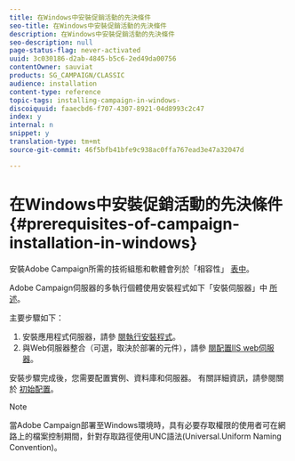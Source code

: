 ```yaml
---
title: 在Windows中安裝促銷活動的先決條件
seo-title: 在Windows中安裝促銷活動的先決條件
description: 在Windows中安裝促銷活動的先決條件
seo-description: null
page-status-flag: never-activated
uuid: 3c030186-d2ab-4845-b5c6-2ed49da00756
contentOwner: sauviat
products: SG_CAMPAIGN/CLASSIC
audience: installation
content-type: reference
topic-tags: installing-campaign-in-windows-
discoiquuid: faaecbd6-f707-4307-8921-04d8993c2c47
index: y
internal: n
snippet: y
translation-type: tm+mt
source-git-commit: 46f5bfb41bfe9c938ac0ffa767ead3e47a32047d

---
```



# 在Windows中安裝促銷活動的先決條件{#prerequisites-of-campaign-installation-in-windows}

安裝Adobe Campaign所需的技術組態和軟體會列於「相容性」 [表中](https://helpx.adobe.com/campaign/kb/compatibility-matrix.html)。

Adobe Campaign伺服器的多執行個體使用安裝程式如下「安裝伺服器」中 [所述](../../installation/using/installing-the-server.md)。

主要步驟如下：

1. 安裝應用程式伺服器，請參 [閱執行安裝程式](../../installation/using/installing-the-server.md#executing-the-installation-program)。
1. 與Web伺服器整合（可選，取決於部署的元件），請參 [閱配置IIS web伺服器](../../installation/using/integration-into-a-web-server-for-windows.md#configuring-the-iis-web-server)。

安裝步驟完成後，您需要配置實例、資料庫和伺服器。 有關詳細資訊，請參閱關於 [初始配置](../../installation/using/about-initial-configuration.md)。

>[!NOTE]
>
>當Adobe Campaign部署至Windows環境時，具有必要存取權限的使用者可在網路上的檔案控制期間，針對存取路徑使用UNC語法(Universal.Uniform Naming Convention)。


